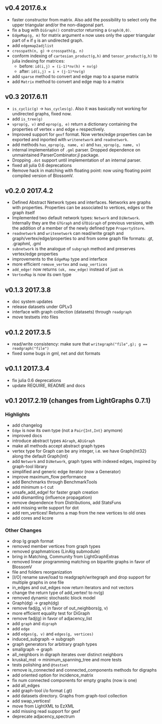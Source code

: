 ## v0.4  2017.6.x
- faster constructor from matrix. Also add the possibility to select only the upper triangular and/or the non-diagonal part.
- fix a bug with `DiGraph()` constructor returning a `Graph(0,0)`.
- `EdgeMap(g, m)` for matrix argument `m` now uses only the upper triangular part
of `m` if `g` is an undirected graph.
- add `edgemap2adjlist`
- `crosspath(n, g)` -> `crosspath(g, n)`
- conform indexing of `cartesian_product(g,h)` and `tensor_product(g,h)` to julia indexing for matrices:
  - before: `id(i,j) = (i-1)*nv(h) + nv(g)`
  - after: `id(i,j) = i + (j-1)*nv(g)`
- add `sparse` method to convert and edge map to a sparse matrix
- add `Matrix` method to convert and edge map to a matrix

## v0.3  2017.6.11
- `is_cyclic(g)` -> `has_cycles(g)`. Also it was basically not working for undirected graphs, fixed now.
- add `is_tree(g)`
- `vprop(g, v)` and `eprop(g, e)` return a dictionary containing the properties
of vertex `v` and edge `e` respectively.
- Improved support for `gexf` format. Now vertex/edge properties can be
exported and inported with `writenetwork` and `readnetwork`.
- add methods `has_eprop(g, name, e)` and `has_vprop(g, name, v)`
- internal implementation of `.gml`  parser. Dropped dependence on unmaintained ParserCombinator.jl package.
- Dropping `.dot` support until implementation of an internal parser.
- fixed all julia 0.6 deprecations
- Remove hack in matching with floating point: now using floating point compiled version
  of BlossomV.

## v0.2.0  2017.4.2
- Defined Abstract Network types and interfaces. Networks are graphs with properties. Properties can be associated to vertices, edges or the graph itself
- Implemented two default network types: `Network` and `DiNetwork`.
Internally they are the `GTGraph` and `GTDiGraph` of previous versions,
with the addition of a member of the newly defined type `PropertyStore`.
- `readnetwork` and `writenetwork` can read/write graph and graph/vertex/edge/properties to and from some graph file formats:
.gt, .graphml, .gml
- `subnetwork` is the analogue of `subgraph` method and preserves vertex/edge properties
- improvements to the `EdgeMap` type and interface
- more efficient `remove_vertex` and `swap_vertices`
- `add_edge!` now returns `(ok, new_edge)` instead of just `ok`
- `VertexMap` is now its own type

## v0.1.3  2017.3.8
- doc system updates
- release datasets under GPLv3
- interface with graph collection (datasets) through `readgraph`
- move testsets into files

## v0.1.2  2017.3.5
- read/write consistency: make sure that `writegraph("file",g); g == readgraph("file")`
- fixed some bugs in gml, net and dot formats

## v0.1.1  2017.3.4
- fix julia 0.6 deprecations
- update REQUIRE, README and docs

## v0.1  2017.2.19 (changes from LightGraphs 0.7.1)
### Highlights
- add changelog
- `Edge` is now its own type (not a `Pair{Int,Int}` anymore)
- improved docs
- introduce abstract types `AGraph`, `ADiGraph`  
- make all methods accept abstract graph types
- vertex type for Graph can be any integer, i.e. we have Graph{Int32} along the default Graph{Int}
- add `Network` and `DiNetwork`, graph types with indexed edges, inspired by graph-tool library
- simplified and generic edge iterator (now a Generator)
- improve maximum_flow performance
- add Benchmarks through BenchmarkTools
- add minimum s-t cut
- unsafe_add_edge! for faster graph creation
- add dismantling (influence propagation)
- remove dependence from Distributions, add StatsFuns
- add missing write support for dot
- add rem_vertices! Returns a map from the new vertices to old ones
- add cores and kcore

### Other Changes
- drop lg graph format
- removed member vertices from graph types
- removed graphmatrices (LinAlg submodule)
- bring in Matching, Community from LightGraphExtras
- removed linear programming matching on bipartite graphs in favor of BlossomV
- file and folders reorganization
- [I/O] rename save/load to readgraph/writegraph and drop support for multiple graphs in one file
- in_edges and out_edges now return iterators and not vectors
- change the return type of add_vertex! to nv(g)
- removed dynamic stochastic block model
- Graph(dg) -> graph(dg)
- remove fadj(g, v) in favor of out_neighbors(g, v)
- more efficient equality test for DiGraph
- remove fadj(g) in favor of adjacency_list
- add `graph` and `digraph`
- add `edge`
- add `edges(g, v)` and `edges(g, vertices)`
- induced_subgraph -> subgraph
- graph generators for arbitrary graph types
- smallgraph -> graph
- all_neighbors in digraph iterates over distinct neighbors
- kruskal_mst -> minimum_spanning_tree and more tests
- tests polishing and `@testset`
- remove is_connected and connected_components methods for digraphs
- add oriented option for incidence_matrix
- fix num connected components for empty graphs (now is one)
- add all_edges
- add graph-tool  i/o format (.gt)
- add datasets directory. Graphs from graph-tool collection
- add swap_vertices!
- move from LightXML to EzXML
- add missing read support for gexf
- deprecate adjacency_spectrum
